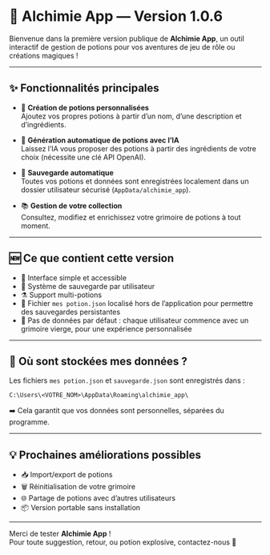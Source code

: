 # 🧪 Alchimie App — Version 1.0.6

Bienvenue dans la première version publique de **Alchimie App**, un outil interactif de gestion de potions pour vos aventures de jeu de rôle ou créations magiques !

---

## ✨ Fonctionnalités principales

- 🔮 **Création de potions personnalisées**  
  Ajoutez vos propres potions à partir d’un nom, d’une description et d’ingrédients.

- 🧠 **Génération automatique de potions avec l’IA**  
  Laissez l’IA vous proposer des potions à partir des ingrédients de votre choix (nécessite une clé API OpenAI).

- 📁 **Sauvegarde automatique**  
  Toutes vos potions et données sont enregistrées localement dans un dossier utilisateur sécurisé (`AppData/alchimie_app`).

- 📚 **Gestion de votre collection**  
  Consultez, modifiez et enrichissez votre grimoire de potions à tout moment.

---

## 🆕 Ce que contient cette version

- 🎨 Interface simple et accessible
- 💾 Système de sauvegarde par utilisateur
- ⚗️ Support multi-potions
- 🧪 Fichier `mes potion.json` localisé hors de l’application pour permettre des sauvegardes persistantes
- 🚫 Pas de données par défaut : chaque utilisateur commence avec un grimoire vierge, pour une expérience personnalisée

---

## 📍 Où sont stockées mes données ?

Les fichiers `mes potion.json` et `sauvegarde.json` sont enregistrés dans :

```
C:\Users\<VOTRE_NOM>\AppData\Roaming\alchimie_app\
```

➡️ Cela garantit que vos données sont personnelles, séparées du programme.

---

## 💡 Prochaines améliorations possibles

- 📥 Import/export de potions
- 🗑️ Réinitialisation de votre grimoire
- 🌐 Partage de potions avec d’autres utilisateurs
- 📦 Version portable sans installation

---

Merci de tester **Alchimie App** !  
Pour toute suggestion, retour, ou potion explosive, contactez-nous 🧪
